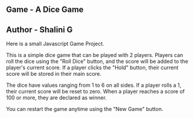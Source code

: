 ## Game - A Dice Game

## Author - Shalini G

Here is a small Javascript Game Project.

This is a simple dice game that can be played with 2 players. Players can roll the dice using the "Roll Dice" button, and the score will be added to the player's current score. If a player clicks the "Hold" button, their current score will be stored in their main score.

The dice have values ranging from 1 to 6 on all sides. If a player rolls a 1, their current score will be reset to zero. When a player reaches a score of 100 or more, they are declared as winner.

You can restart the game anytime using the "New Game" button.

